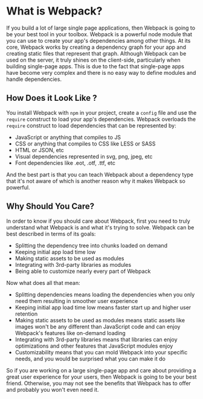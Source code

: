 # What is Webpack?

If you build a lot of large single page applications, then Webpack is going to be your best tool in your toolbox. Webpack is a powerful node module that you can use to create your app's dependencies among other things. At its core, Webpack works by creating a dependency graph for your app and creating static files that represent that graph. Although Webpack can be used on the server, it truly shines on the client-side, particularly when building single-page apps. This is due to the fact that single-page apps have become very complex and there is no easy way to define modules and handle dependencies.

## How Does it Look Like ?

You install Webpack with `npm` in your project, create a `config` file and use the `require` construct to load your app's dependencies. Webpack overloads the `require` construct to load dependencies that can be represented by:

- JavaScript or anything that compiles to JS
- CSS or anything that compiles to CSS like LESS or SASS
- HTML or JSON, etc
- Visual dependencies represented in svg, png, jpeg, etc
- Font dependencies like .eot, .otf, .ttf, etc

And the best part is that you can teach Webpack about a dependency type that it's not aware of which is another reason why it makes Webpack so powerful.

## Why Should You Care?

In order to know if you should care about Webpack, first you need to truly understand what Webpack is and what it's trying to solve. Webpack can be best described in terms of its goals:

- Splitting the dependency tree into chunks loaded on demand
- Keeping initial app load time low
- Making static assets to be used as modules
- Integrating with 3rd-party libraries as modules
- Being able to customize nearly every part of Webpack

Now what does all that mean:

- Splitting dependencies means loading the dependencies when you only need them resulting in smoother user experience
- Keeping initial app load time low means faster start up and higher user retention
- Making static assets to be used as modules means static assets like images won't be any different than JavaScript code and can enjoy Webpack's features like on-demand loading
- Integrating with 3rd-party libraries means that libraries can enjoy optimizations and other features that JavaScript modules enjoy
- Customizability means that you can mold Webpack into your specific needs, and you would be surprised what you can make it do

So if you are working on a large single-page app and care about providing a great user experience for your users, then Webpack is going to be your best friend. Otherwise, you may not see the benefits that Webpack has to offer and probably you won't even need it.
